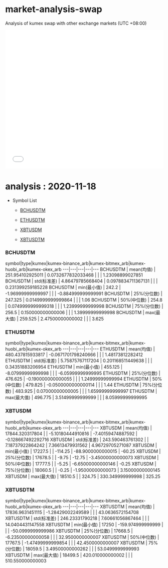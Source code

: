 # market-analysis-swap
Analysis of kumex swap with other exchange markets (UTC +08:00)

<iframe width="100%" height="440" src="./data.html" frameborder="no" border="0" scrolling="no"></iframe>

# analysis : 2020-11-18
* Symbol List

  * [BCHUSDTM](#bchusdtm)

  * [ETHUSDTM](#ethusdtm)

  * [XBTUSDM](#xbtusdm)

  * [XBTUSDTM](#xbtusdtm)


### BCHUSDTM

symbol|type|kumex|kumex-binance_arb|kumex-bitmex_arb|kumex-huobi_arb|kumex-okex_arb
---|---|---|---|---
BCHUSDTM | mean(均值) | 251.954102925011 | 0.0732677832033468 |  |  | 1.23098899027851
BCHUSDTM | std(标准差) | 4.86479785668404 | 0.0978834711367131 |  |  | 0.231399259185228
BCHUSDTM | min(最小值) | 242.2 | -1.96999999999997 |  |  | -0.884999999999991
BCHUSDTM | 25%(分位数) | 247.325 | 0.0149999999999864 |  |  | 1.06
BCHUSDTM | 50%(中位数) | 254.8 | 0.0749999999999318 |  |  | 1.23999999999998
BCHUSDTM | 75%(分位数) | 256.5 | 0.150000000000006 |  |  | 1.39999999999998
BCHUSDTM | max(最大值) | 259.525 | 2.47500000000002 |  |  | 3.625


### ETHUSDTM

symbol|type|kumex|kumex-binance_arb|kumex-bitmex_arb|kumex-huobi_arb|kumex-okex_arb
---|---|---|---|---
ETHUSDTM | mean(均值) | 480.437815933817 | -0.0671701798240666 |  |  | 1.48173812282412
ETHUSDTM | std(标准差) | 5.75875767117204 | 0.201168511449638 |  |  | 0.34351883206954
ETHUSDTM | min(最小值) | 455.125 | -8.07999999999998 |  |  | -6.05999999999995
ETHUSDTM | 25%(分位数) | 476.625 | -0.190000000000055 |  |  | 1.24999999999994
ETHUSDTM | 50%(中位数) | 479.825 | -0.0500000000000114 |  |  | 1.44
ETHUSDTM | 75%(分位数) | 483.925 | 0.07000000000005 |  |  | 1.65999999999997
ETHUSDTM | max(最大值) | 496.775 | 3.51499999999999 |  |  | 8.05999999999995


### XBTUSDM

symbol|type|kumex|kumex-binance_arb|kumex-bitmex_arb|kumex-huobi_arb|kumex-okex_arb
---|---|---|---|---
XBTUSDM | mean(均值) | 17844.320317804 |  | -5.10180444910816 | -7.40159474887592 | -0.128667492292716
XBTUSDM | std(标准差) | 243.590463761302 |  | 7.18737922864242 | 7.36613479931562 | 4.96729705271087
XBTUSDM | min(最小值) | 17227.5 |  | -114.25 | -88.9000000000015 | -60.25
XBTUSDM | 25%(分位数) | 17678.5 |  | -9.75 | -12.75 | -3.45000000000073
XBTUSDM | 50%(中位数) | 17777.5 |  | -5.25 | -6.65000000000146 | -0.25
XBTUSDM | 75%(分位数) | 18060.5 |  | -0.25 | -1.95000000000073 | 3.15000000000145
XBTUSDM | max(最大值) | 18510.5 |  | 324.75 | 330.349999999998 | 325.25


### XBTUSDTM

symbol|type|kumex|kumex-binance_arb|kumex-bitmex_arb|kumex-huobi_arb|kumex-okex_arb
---|---|---|---|---
XBTUSDTM | mean(均值) | 17836.9631451115 | -1.28429002249589 |  |  | 43.0636572154708
XBTUSDTM | std(标准差) | 246.23331790218 | 7.60661056867464 |  |  | 14.0404431147558
XBTUSDTM | min(最小值) | 17250 | -159.974999999999 |  |  | -50.0999999999986
XBTUSDTM | 25%(分位数) | 17668.5 | -6.23500000000058 |  |  | 32.9500000000007
XBTUSDTM | 50%(中位数) | 17767.5 | -1.47499999999854 |  |  | 42.4500000000007
XBTUSDTM | 75%(分位数) | 18059.5 | 3.49500000000262 |  |  | 53.0499999999993
XBTUSDTM | max(最大值) | 18499.5 | 420.010000000002 |  |  | 510.550000000003


